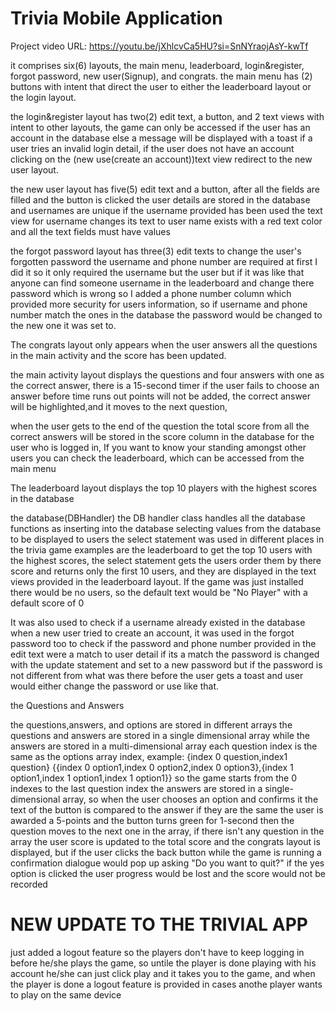 # Trivia Mobile Application


Project video URL: https://youtu.be/jXhlcvCa5HU?si=SnNYraojAsY-kwTf

it comprises six(6) layouts, the main menu, leaderboard, login&register, forgot password, new user(Signup), and congrats.
the main menu has (2) buttons with intent that direct the user to either the leaderboard layout or the login layout.

the login&register layout has two(2) edit text, a button, and 2 text views with intent to other layouts,
the game can only be accessed if the user has an account in the database else a message will be displayed with a toast if a user tries an invalid login detail, if the user does not have an account clicking on the (new use(create an account))text view redirect to the new user layout.

the new user layout has five(5) edit text and a button, after all the fields are filled and the button is clicked the user details are stored in the database and usernames are unique if the username provided has been used the text view for username changes its text to user name exists with a red text color and all the text fields must have values

the forgot password layout has three(3) edit texts to change the user's forgotten password the username and phone number are required at first I did it so it only required the username but the user but if it was like that anyone can find someone username in the leaderboard and change there password which is wrong so I added a phone number column which provided more security for users information, so if username and phone number match the ones in the database the password would be changed to the new one it was set to.

The congrats layout only appears when the user answers all the questions in the main activity and the score has been updated.

the main activity layout displays the questions and four answers with one as the correct answer, there is a 15-second timer if the user fails to choose an answer before time runs out points will not be added, the correct answer will be highlighted,and it moves to the next question,

when the user gets to the end of the question the total score from all the correct answers will be stored in the score column in the database for the user who is logged in, If you want to know your standing amongst other users you can check the leaderboard, which can be accessed from the main menu

The leaderboard layout displays the top 10 players with the highest scores in the database

the database(DBHandler)
the DB handler class handles all the database functions as inserting into the database selecting values from the database to be displayed to users
the select statement was used in different places in the trivia game examples are the leaderboard to get the top 10 users with the highest scores, the select statement gets the users order them by there score and returns only the first 10 users, and they are displayed in the text views provided in the leaderboard layout.
If the game was just installed there would be no users, so the default text would be "No Player" with a default score of 0

It was also used to check if a username already existed in the database when a new user tried to create an account, it was used in the forgot password too to check if the password and phone number provided in the edit text were a match to user detail if its a match the password is changed with the update statement and set to a new password but if the password is not different from what was there before the user gets a toast and user would either change the password or use like that.


the Questions and Answers

the questions,answers, and options are stored in different arrays
the questions and answers are stored in a single dimensional array while the answers are stored in a multi-dimensional array
each question index is the same as the options array index, 
example: {index 0 question,index1 question} {{index 0 option1,index 0 option2,index 0 option3},{index 1 option1,index 1 option1,index 1 option1}} 
so the game starts from the 0 indexes to the last question index the answers are stored in a single-dimensional array, so when the user chooses an option and confirms it the text of the button is compared to the answer if they are the same the user is awarded a 5-points and the button turns green for 1-second then the question moves to the next one in the array, if there isn't any question in the array the user score is updated to the total score and the congrats layout is displayed, but if the user clicks the back button while the game is running a confirmation dialogue would pop up asking "Do you want to quit?" if the yes option is clicked the user progress would be lost and the score would not be recorded


# NEW UPDATE TO THE TRIVIAL APP

just added a logout feature so the players don't have to keep logging in before he/she plays the game,
so untile the player is done playing with his account he/she can just click play and it takes you to the game, and when the player is done a logout feature is provided in cases anothe player wants to play on the same device
